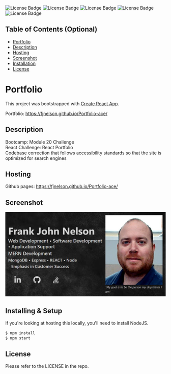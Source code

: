   ![License Badge](https://img.shields.io/badge/-ReactJs-61DAFB?logo=react&logoColor=white&style=for-the-badge)
  ![License Badge](https://img.shields.io/badge/HTML-239120?style=for-the-badge&logo=html5&logoColor=white)
  ![License Badge](https://img.shields.io/badge/CSS-239120?&style=for-the-badge&logo=css3&logoColor=white)
  ![License Badge](https://img.shields.io/badge/JavaScript-F7DF1E?style=for-the-badge&logo=javascript&logoColor=black)
  ![License Badge](https://img.shields.io/badge/Node.js-43853D?style=for-the-badge&logo=node.js&logoColor=white) 

## Table of Contents (Optional)

- [Portfolio](#Portfolio)
- [Description](#Description)
- [Hosting](#Hosting)
- [Screenshot](#Screenshot)
- [Installation](#Installing)
- [License](#License)
# Portfolio

This project was bootstrapped with [Create React App](https://github.com/facebook/create-react-app).


Portfolio: https://fjnelson.github.io/Portfolio-ace/

## Description

Bootcamp: Module 20 Challenge <br />
React Challenge: React Portfolio <br />
Codebase correction that follows accessibility standards so that the site is optimized for search engines <br />


## Hosting
Github pages: https://fjnelson.github.io/Portfolio-ace/



## Screenshot

![portfolio ace](./src/components/images/portfolio-website.JPG "screenshot of main page of the portfolio")


## Installing & Setup

If you're looking at hosting this locally, you'll need to install NodeJS.

```shell
$ npm install
$ npm start
```
## License

Please refer to the LICENSE in the repo.
